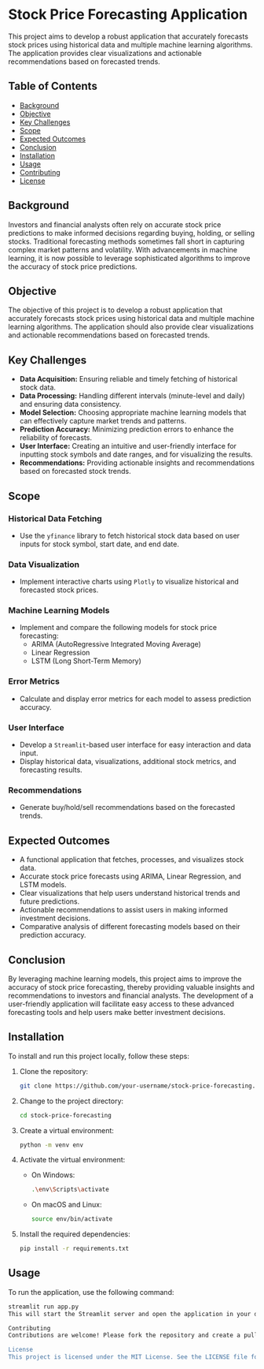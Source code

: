 # Stock Price Forecasting Application

This project aims to develop a robust application that accurately forecasts stock prices using historical data and multiple machine learning algorithms. The application provides clear visualizations and actionable recommendations based on forecasted trends.

## Table of Contents

- [Background](#background)
- [Objective](#objective)
- [Key Challenges](#key-challenges)
- [Scope](#scope)
- [Expected Outcomes](#expected-outcomes)
- [Conclusion](#conclusion)
- [Installation](#installation)
- [Usage](#usage)
- [Contributing](#contributing)
- [License](#license)

## Background

Investors and financial analysts often rely on accurate stock price predictions to make informed decisions regarding buying, holding, or selling stocks. Traditional forecasting methods sometimes fall short in capturing complex market patterns and volatility. With advancements in machine learning, it is now possible to leverage sophisticated algorithms to improve the accuracy of stock price predictions.

## Objective

The objective of this project is to develop a robust application that accurately forecasts stock prices using historical data and multiple machine learning algorithms. The application should also provide clear visualizations and actionable recommendations based on forecasted trends.

## Key Challenges

- **Data Acquisition:** Ensuring reliable and timely fetching of historical stock data.
- **Data Processing:** Handling different intervals (minute-level and daily) and ensuring data consistency.
- **Model Selection:** Choosing appropriate machine learning models that can effectively capture market trends and patterns.
- **Prediction Accuracy:** Minimizing prediction errors to enhance the reliability of forecasts.
- **User Interface:** Creating an intuitive and user-friendly interface for inputting stock symbols and date ranges, and for visualizing the results.
- **Recommendations:** Providing actionable insights and recommendations based on forecasted stock trends.

## Scope

### Historical Data Fetching

- Use the `yfinance` library to fetch historical stock data based on user inputs for stock symbol, start date, and end date.

### Data Visualization

- Implement interactive charts using `Plotly` to visualize historical and forecasted stock prices.

### Machine Learning Models

- Implement and compare the following models for stock price forecasting:
  - ARIMA (AutoRegressive Integrated Moving Average)
  - Linear Regression
  - LSTM (Long Short-Term Memory)

### Error Metrics

- Calculate and display error metrics for each model to assess prediction accuracy.

### User Interface

- Develop a `Streamlit`-based user interface for easy interaction and data input.
- Display historical data, visualizations, additional stock metrics, and forecasting results.

### Recommendations

- Generate buy/hold/sell recommendations based on the forecasted trends.

## Expected Outcomes

- A functional application that fetches, processes, and visualizes stock data.
- Accurate stock price forecasts using ARIMA, Linear Regression, and LSTM models.
- Clear visualizations that help users understand historical trends and future predictions.
- Actionable recommendations to assist users in making informed investment decisions.
- Comparative analysis of different forecasting models based on their prediction accuracy.

## Conclusion

By leveraging machine learning models, this project aims to improve the accuracy of stock price forecasting, thereby providing valuable insights and recommendations to investors and financial analysts. The development of a user-friendly application will facilitate easy access to these advanced forecasting tools and help users make better investment decisions.

## Installation

To install and run this project locally, follow these steps:

1. Clone the repository:
    ```sh
    git clone https://github.com/your-username/stock-price-forecasting.git
    ```

2. Change to the project directory:
    ```sh
    cd stock-price-forecasting
    ```

3. Create a virtual environment:
    ```sh
    python -m venv env
    ```

4. Activate the virtual environment:
    - On Windows:
        ```sh
        .\env\Scripts\activate
        ```
    - On macOS and Linux:
        ```sh
        source env/bin/activate
        ```

5. Install the required dependencies:
    ```sh
    pip install -r requirements.txt
    ```

## Usage

To run the application, use the following command:

```sh
streamlit run app.py
This will start the Streamlit server and open the application in your default web browser.

Contributing
Contributions are welcome! Please fork the repository and create a pull request with your changes. Ensure your code follows the project's coding standards and includes relevant tests.

License
This project is licensed under the MIT License. See the LICENSE file for more information.
